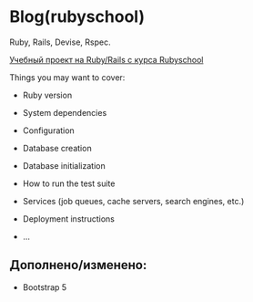 # Blog(rubyschool)

Ruby, Rails, Devise, Rspec.

[Учебный проект на Ruby/Rails c курса Rubyschool](https://rubyschool.us/)

Things you may want to cover:

* Ruby version

* System dependencies

* Configuration

* Database creation

* Database initialization

* How to run the test suite

* Services (job queues, cache servers, search engines, etc.)

* Deployment instructions

* ...

Дополнено/изменено:
-
* Bootstrap 5
